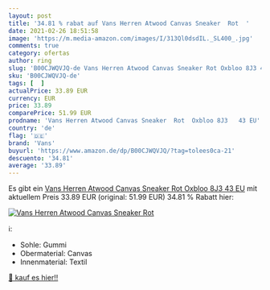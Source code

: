 ```yaml
---
layout: post
title: '34.81 % rabat auf Vans Herren Atwood Canvas Sneaker  Rot  '
date: 2021-02-26 18:51:58
image: 'https://m.media-amazon.com/images/I/313Ql0dsdIL._SL400_.jpg'
comments: true
category: ofertas
author: ring
slug: 'B00CJWQVJQ-de Vans Herren Atwood Canvas Sneaker Rot Oxbloo 8J3 43 EU'
sku: 'B00CJWQVJQ-de'
tags: [  ]
actualPrice: 33.89 EUR
currency: EUR
price: 33.89
comparePrice: 51.99 EUR
prodname: 'Vans Herren Atwood Canvas Sneaker  Rot  Oxbloo 8J3   43 EU'
country: 'de'
flag: '🇩🇪'
brand: 'Vans'
buyurl: 'https://www.amazon.de/dp/B00CJWQVJQ/?tag=tolees0ca-21'
descuento: '34.81'
average: '33.89'
---
```


Es gibt ein [Vans Herren Atwood Canvas Sneaker  Rot  Oxbloo 8J3   43 EU](https://www.amazon.de/dp/B00CJWQVJQ/?tag=tolees0ca-21) mit aktuellem Preis 33.89 EUR (original: 51.99 EUR) 34.81 % Rabatt hier:

[![Vans Herren Atwood Canvas Sneaker  Rot  ](https://m.media-amazon.com/images/I/313Ql0dsdIL._SL400_.jpg)](https://www.amazon.de/dp/B00CJWQVJQ/?tag=tolees0ca-21)

ℹ️:

- Sohle: Gummi
- Obermaterial: Canvas
- Innenmaterial: Textil

[🛒 kauf es hier!!](https://www.amazon.de/dp/B00CJWQVJQ/?tag=tolees0ca-21)
